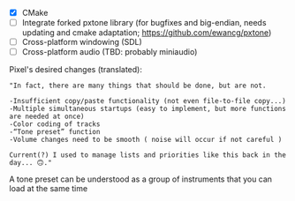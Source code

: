 - [x] CMake
- [ ] Integrate forked pxtone library (for bugfixes and big-endian, needs updating and cmake adaptation; https://github.com/ewancg/pxtone)
- [ ] Cross-platform windowing (SDL)
- [ ] Cross-platform audio (TBD: probably miniaudio)

Pixel's desired changes (translated):
```
"In fact, there are many things that should be done, but are not.

-Insufficient copy/paste functionality (not even file-to-file copy...)
-Multiple simultaneous startups (easy to implement, but more functions are needed at once)
-Color coding of tracks
-“Tone preset” function
-Volume changes need to be smooth ( noise will occur if not careful )

Current(?) I used to manage lists and priorities like this back in the day... 🙃."
```
A tone preset can be understood as a group of instruments that you can load at the same time
